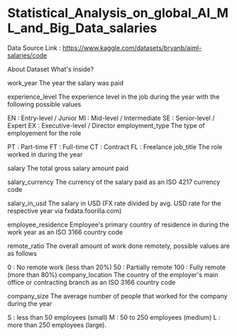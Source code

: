 # Statistical_Analysis_on_global_AI_ML_and_Big_Data_salaries
Data Source Link : https://www.kaggle.com/datasets/bryanb/aiml-salaries/code

About Dataset
What's inside?

work_year
The year the salary was paid

experience_level
The experience level in the job during the year with the following possible values

EN : Entry-level / Junior
MI : Mid-level / Intermediate
SE : Senior-level / Expert
EX : Executive-level / Director
employment_type
The type of employement for the role

PT : Part-time
FT : Full-time
CT : Contract
FL : Freelance
job_title
The role worked in during the year

salary
The total gross salary amount paid

salary_currency
The currency of the salary paid as an ISO 4217 currency code

salary_in_usd
The salary in USD (FX rate divided by avg. USD rate for the respective year via fxdata.foorilla.com)

employee_residence
Employee's primary country of residence in during the work year as an ISO 3166 country code

remote_ratio
The overall amount of work done remotely, possible values are as follows

0 : No remote work (less than 20%)
50 : Partially remote
100 : Fully remote (more than 80%)
company_location
The country of the employer's main office or contracting branch as an ISO 3166 country code

company_size
The average number of people that worked for the company during the year

S : less than 50 employees (small)
M : 50 to 250 employees (medium)
L : more than 250 employees (large).
